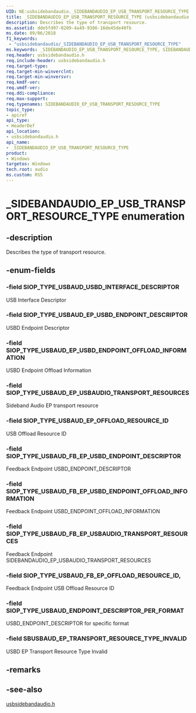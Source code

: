 ```yaml
---
UID: NE:usbsidebandaudio._SIDEBANDAUDIO_EP_USB_TRANSPORT_RESOURCE_TYPE
title: _SIDEBANDAUDIO_EP_USB_TRANSPORT_RESOURCE_TYPE (usbsidebandaudio.h)
description: Describes the type of transport resource.
ms.assetid: dde5fd97-0209-4a49-9386-16de45de40fb
ms.date: 09/06/2018
f1_keywords:
 - "usbsidebandaudio/_SIDEBANDAUDIO_EP_USB_TRANSPORT_RESOURCE_TYPE"
ms.keywords: _SIDEBANDAUDIO_EP_USB_TRANSPORT_RESOURCE_TYPE, SIDEBANDAUDIO_EP_USB_TRANSPORT_RESOURCE_TYPE, 
req.header: usbsidebandaudio.h
req.include-header: usbsidebandaudio.h
req.target-type:
req.target-min-winverclnt:
req.target-min-winversvr:
req.kmdf-ver:
req.umdf-ver:
req.ddi-compliance:
req.max-support:
req.typenames: SIDEBANDAUDIO_EP_USB_TRANSPORT_RESOURCE_TYPE
topic_type: 
- apiref
api_type: 
- HeaderDef
api_location: 
- usbsidebandaudio.h
api_name: 
- _SIDEBANDAUDIO_EP_USB_TRANSPORT_RESOURCE_TYPE
product:
- Windows
targetos: Windows
tech.root: audio
ms.custom: RS5
---
```


# _SIDEBANDAUDIO_EP_USB_TRANSPORT_RESOURCE_TYPE enumeration

## -description

Describes the type of transport resource.

## -enum-fields

### -field SIOP_TYPE_USBAUD_USBD_INTERFACE_DESCRIPTOR
USB Interface Descriptor


### -field SIOP_TYPE_USBAUD_EP_USBD_ENDPOINT_DESCRIPTOR 
USBD Endpoint Descriptor


### -field SIOP_TYPE_USBAUD_EP_USBD_ENDPOINT_OFFLOAD_INFORMATION 
USBD Endpoint Offload Information


### -field SIOP_TYPE_USBAUD_EP_USBAUDIO_TRANSPORT_RESOURCES
Sideband Audio EP transport resource

### -field SIOP_TYPE_USBAUD_EP_OFFLOAD_RESOURCE_ID
USB Offload Resource ID

### -field SIOP_TYPE_USBAUD_FB_EP_USBD_ENDPOINT_DESCRIPTOR
Feedback Endpoint USBD_ENDPOINT_DESCRIPTOR


### -field SIOP_TYPE_USBAUD_FB_EP_USBD_ENDPOINT_OFFLOAD_INFORMATION
Feedback Endpoint USBD_ENDPOINT_OFFLOAD_INFORMATION


### -field SIOP_TYPE_USBAUD_FB_EP_USBAUDIO_TRANSPORT_RESOURCES
Feedback Endpoint SIDEBANDAUDIO_EP_USBAUDIO_TRANSPORT_RESOURCES 

### -field SIOP_TYPE_USBAUD_FB_EP_OFFLOAD_RESOURCE_ID,
Feedback Endpoint USB Offload Resource ID


### -field SIOP_TYPE_USBAUD_ENDPOINT_DESCRIPTOR_PER_FORMAT 
USBD_ENDPOINT_DESCRIPTOR for specific format


### -field SBUSBAUD_EP_TRANSPORT_RESOURCE_TYPE_INVALID
USBD EP Transport Resource Type Invalid 


## -remarks

## -see-also
[usbsidebandaudio.h](index.md)
